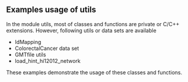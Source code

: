 ## Examples usage of utils

In the module utils, most of classes and functions are private or C/C++ extensions. However,
following utils or data sets are available
* IdMapping
* ColorectalCancer data set
* GMTfile utils
* load_hint_hi12012_network

These examples demonstrate the usage of these classes and functions.